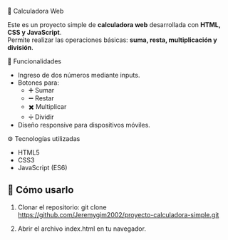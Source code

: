 🧮 Calculadora Web

Este es un proyecto simple de **calculadora web** desarrollada con **HTML, CSS y JavaScript**.  
Permite realizar las operaciones básicas: **suma, resta, multiplicación y división**.

🚀 Funcionalidades
- Ingreso de dos números mediante inputs.
- Botones para:
  - ➕ Sumar
  - ➖ Restar
  - ✖️ Multiplicar
  - ➗ Dividir
- Diseño responsive para dispositivos móviles.

⚙️ Tecnologías utilizadas
- HTML5
- CSS3
- JavaScript (ES6)

## 📲 Cómo usarlo
1. Clonar el repositorio:
git clone https://github.com/Jeremygim2002/proyecto-calculadora-simple.git

3. Abrir el archivo index.html en tu navegador.
